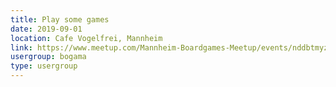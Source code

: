 ```yaml
---
title: Play some games
date: 2019-09-01
location: Cafe Vogelfrei, Mannheim
link: https://www.meetup.com/Mannheim-Boardgames-Meetup/events/nddbtmyzmbcb/
usergroup: bogama
type: usergroup
---
```

